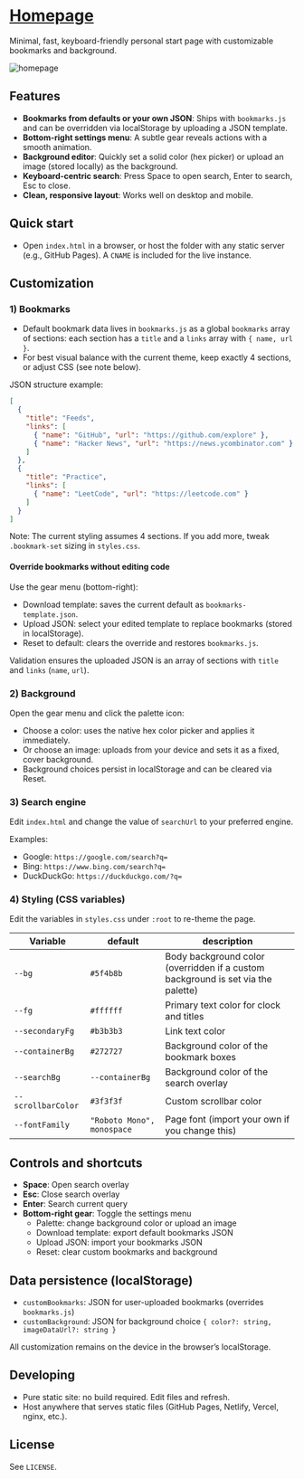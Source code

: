 # [Homepage](https://home.sarve.sh)

Minimal, fast, keyboard-friendly personal start page with customizable bookmarks and background.

![homepage](https://i.redd.it/cbnzq36zj3601.gif)

## Features

- **Bookmarks from defaults or your own JSON**: Ships with `bookmarks.js` and can be overridden via localStorage by uploading a JSON template.
- **Bottom-right settings menu**: A subtle gear reveals actions with a smooth animation.
- **Background editor**: Quickly set a solid color (hex picker) or upload an image (stored locally) as the background.
- **Keyboard-centric search**: Press Space to open search, Enter to search, Esc to close.
- **Clean, responsive layout**: Works well on desktop and mobile.

## Quick start

- Open `index.html` in a browser, or host the folder with any static server (e.g., GitHub Pages). A `CNAME` is included for the live instance.

## Customization

### 1) Bookmarks

- Default bookmark data lives in `bookmarks.js` as a global `bookmarks` array of sections: each section has a `title` and a `links` array with `{ name, url }`.
- For best visual balance with the current theme, keep exactly 4 sections, or adjust CSS (see note below).

JSON structure example:

```json
[
  {
    "title": "Feeds",
    "links": [
      { "name": "GitHub", "url": "https://github.com/explore" },
      { "name": "Hacker News", "url": "https://news.ycombinator.com" }
    ]
  },
  {
    "title": "Practice",
    "links": [
      { "name": "LeetCode", "url": "https://leetcode.com" }
    ]
  }
]
```

Note: The current styling assumes 4 sections. If you add more, tweak `.bookmark-set` sizing in `styles.css`.

#### Override bookmarks without editing code

Use the gear menu (bottom-right):

- Download template: saves the current default as `bookmarks-template.json`.
- Upload JSON: select your edited template to replace bookmarks (stored in localStorage).
- Reset to default: clears the override and restores `bookmarks.js`.

Validation ensures the uploaded JSON is an array of sections with `title` and `links` (`name`, `url`).

### 2) Background

Open the gear menu and click the palette icon:

- Choose a color: uses the native hex color picker and applies it immediately.
- Or choose an image: uploads from your device and sets it as a fixed, cover background.
- Background choices persist in localStorage and can be cleared via Reset.

### 3) Search engine

Edit `index.html` and change the value of `searchUrl` to your preferred engine.

Examples:

- Google: `https://google.com/search?q=`
- Bing: `https://www.bing.com/search?q=`
- DuckDuckGo: `https://duckduckgo.com/?q=`

### 4) Styling (CSS variables)

Edit the variables in `styles.css` under `:root` to re-theme the page.

| Variable           | default                    | description                                                                                                                |
| ------------------ | -------------------------- | -------------------------------------------------------------------------------------------------------------------------- |
| `--bg`             | `#5f4b8b`                  | Body background color (overridden if a custom background is set via the palette)                                           |
| `--fg`             | `#ffffff`                  | Primary text color for clock and titles                                                                                    |
| `--secondaryFg`    | `#b3b3b3`                  | Link text color                                                                                                            |
| `--containerBg`    | `#272727`                  | Background color of the bookmark boxes                                                                                     |
| `--searchBg`       | `--containerBg`            | Background color of the search overlay                                                                                     |
| `--scrollbarColor` | `#3f3f3f`                  | Custom scrollbar color                                                                                                     |
| `--fontFamily`     | `"Roboto Mono", monospace` | Page font (import your own if you change this)                                                                             |

## Controls and shortcuts

- **Space**: Open search overlay
- **Esc**: Close search overlay
- **Enter**: Search current query
- **Bottom-right gear**: Toggle the settings menu
  - Palette: change background color or upload an image
  - Download template: export default bookmarks JSON
  - Upload JSON: import your bookmarks JSON
  - Reset: clear custom bookmarks and background

## Data persistence (localStorage)

- `customBookmarks`: JSON for user-uploaded bookmarks (overrides `bookmarks.js`)
- `customBackground`: JSON for background choice `{ color?: string, imageDataUrl?: string }`

All customization remains on the device in the browser’s localStorage.

## Developing

- Pure static site: no build required. Edit files and refresh.
- Host anywhere that serves static files (GitHub Pages, Netlify, Vercel, nginx, etc.).

## License

See `LICENSE`.
